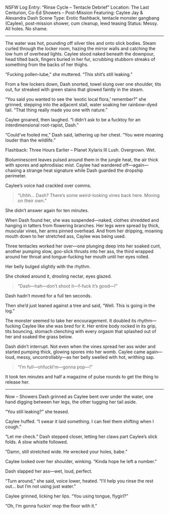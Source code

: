 

NSFW Log Entry: “Rinse Cycle – Tentacle Debrief”
Location: The Last Centurion, Co-Ed Showers – Post-Mission
Featuring: Caylee Jay & Alexandra Dash
Scene Type: Erotic flashback, tentacle monster gangbang (Caylee), post-mission shower, cum cleanup, lewd teasing
Status: Messy. All holes. No shame.


---

The water was hot, pounding off silver tiles and onto slick bodies. Steam curled through the locker room, hazing the mirror walls and catching the low hum of overhead lights. Caylee stood naked beneath the downpour, head tilted back, fingers buried in her fur, scrubbing stubborn streaks of something from the backs of her thighs.

“Fucking pollen-lube,” she muttered. “This shit’s still leaking.”

From a few lockers down, Dash snorted, towel slung over one shoulder, tits out, fur streaked with green stains that glowed faintly in the steam.

“You said you wanted to see the ‘exotic local flora,’ remember?” she grinned, stepping into the adjacent stall, water soaking her rainbow-dyed tail. “That thing really made you one with nature.”

Caylee groaned, then laughed. “I didn’t ask to be a fucktoy for an interdimensional root-rapist, Dash.”

“Could’ve fooled me,” Dash said, lathering up her chest. “You were moaning louder than the wildlife.”

Flashback: Three Hours Earlier – Planet Xylaris III
Lush. Overgrown. Wet.

Bioluminescent leaves pulsed around them in the jungle heat, the air thick with spores and aphrodisiac mist. Caylee had wandered off—again—chasing a strange heat signature while Dash guarded the dropship perimeter.

Caylee’s voice had crackled over comms.

> “Uhhh… Dash? There’s some weird-looking vines back here. Moving on their own.”



She didn’t answer again for ten minutes.

When Dash found her, she was suspended—naked, clothes shredded and hanging in tatters from flowering branches. Her legs were spread by thick, muscular vines, her arms pinned overhead. And from her dripping, moaning mouth down to her stretched ass, Caylee was being used.

Three tentacles worked her over—one plunging deep into her soaked cunt, another pumping slow, goo-slick thrusts into her ass, the third wrapped around her throat and tongue-fucking her mouth until her eyes rolled.

Her belly bulged slightly with the rhythm.

She choked around it, drooling nectar, eyes glazed.

> “Dash—hah—don’t shoot it—f-fuck it’s good—!”



Dash hadn’t moved for a full ten seconds.

Then she’d just leaned against a tree and said, “Well. This is going in the log.”

The monster seemed to take her encouragement. It doubled its rhythm—fucking Caylee like she was bred for it. Her entire body rocked in its grip, tits bouncing, stomach clenching with every orgasm that splashed out of her and soaked the grass below.

Dash didn’t interrupt. Not even when the vines spread her ass wider and started pumping thick, glowing spores into her womb. Caylee came again—loud, messy, uncontrollably—as her belly swelled with hot, writhing sap.

> “I’m full—ohfuckI’m—gonna pop—!”



It took ten minutes and half a magazine of pulse rounds to get the thing to release her.


---

Now – Showers
Dash grinned as Caylee bent over under the water, one hand digging between her legs, the other tugging her tail aside.

“You still leaking?” she teased.

Caylee huffed. “I swear it laid something. I can feel them shifting when I cough.”

“Let me check.” Dash stepped closer, letting her claws part Caylee’s slick folds. A slow whistle followed.

“Damn, still stretched wide. He wrecked your holes, babe.”

Caylee looked over her shoulder, winking. “Kinda hope he left a number.”

Dash slapped her ass—wet, loud, perfect.

“Turn around,” she said, voice lower, heated. “I’ll help you rinse the rest out… but I’m not using just water.”

Caylee grinned, licking her lips. “You using tongue, flygirl?”

“Oh, I’m gonna fuckin’ mop the floor with it.”

